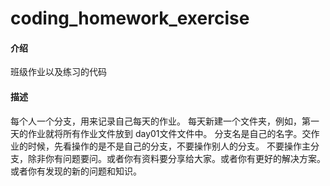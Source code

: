 # coding_homework_exercise

#### 介绍
班级作业以及练习的代码
       
#### 描述
每个人一个分支，用来记录自己每天的作业。
每天新建一个文件夹，例如，第一天的作业就将所有作业文件放到 day01文件文件中。
分支名是自己的名字。交作业的时候，先看操作的是不是自己的分支，不要操作别人的分支。
不要操作主分支，除非你有问题要问。或者你有资料要分享给大家。或者你有更好的解决方案。或者你有发现的新的问题和知识。